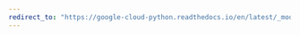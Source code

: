 ```yaml
---
redirect_to: "https://google-cloud-python.readthedocs.io/en/latest/_modules/google/cloud/vision_v1.html"
---
```

